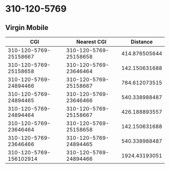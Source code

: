 # 310-120-5769
## Virgin Mobile


| CGI | Nearest CGI | Distance |
|-----|-------------|----------|
| 310-120-5769-25158667 | 310-120-5769-25158658 | 414.876505644 |
| 310-120-5769-25158658 | 310-120-5769-23646464 | 142.150631688 |
| 310-120-5769-24894466 | 310-120-5769-25158667 | 784.612073515 |
| 310-120-5769-24894465 | 310-120-5769-23646466 | 540.338988487 |
| 310-120-5769-24894464 | 310-120-5769-25158667 | 426.188893557 |
| 310-120-5769-23646464 | 310-120-5769-25158658 | 142.150631688 |
| 310-120-5769-23646466 | 310-120-5769-24894465 | 540.338988487 |
| 310-120-5769-156102914 | 310-120-5769-24894466 | 1924.43193051 |
